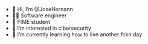 - 👋 Hi, I’m @JoseHernann 
- 👨‍💻 Software engineer 
- 🐻 FIME student 
- 👀 I’m interested in cibersecurity
- 🌱 I’m currently learning how to live another fckn day

